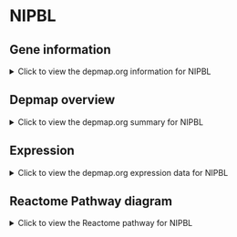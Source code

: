 <h1>NIPBL</h1>

<h2>Gene information</h2>
<details>
  <summary>Click to view the depmap.org information for NIPBL</summary>
  <p><a href="https://depmap.org/portal/gene/NIPBL?tab=about" target="_BLANK">Open page in a new tab...</a></p>
  <iframe src="https://depmap.org/portal/gene/NIPBL?tab=about" style="border:none;width:100%;height:800px"></iframe>
</details>

<h2>Depmap overview</h2>
<details>
  <summary>Click to view the depmap.org summary for NIPBL</summary>
  <p><a href="https://depmap.org/portal/gene/NIPBL?tab=overview" target="_BLANK">Open page in a new tab...</a></p>
  <iframe src="https://depmap.org/portal/gene/NIPBL?tab=overview" style="border:none;width:100%;height:800px"></iframe>
</details>

<h2>Expression</h2>
<details>
  <summary>Click to view the depmap.org expression data for NIPBL</summary>
  <p><a href="https://depmap.org/portal/gene/NIPBL?tab=characterization" target="_BLANK">Open page in a new tab...</a></p>
  <iframe src="https://depmap.org/portal/gene/NIPBL?tab=characterization" style="border:none;width:100%;height:800px"></iframe>
</details>



<h2>Reactome Pathway diagram</h2>
<details>
  <summary>Click to view the Reactome pathway for NIPBL</summary>
  <p><a href="https://reactome.org/PathwayBrowser/#/R-HSA-2470946" target="_BLANK">Open page in a new tab...</a></p>
  <p>Cohesin Loading onto Chromatin</p>
<iframe src="https://reactome.org/PathwayBrowser/#/R-HSA-2470946" style="border:none;width:100%;height:800px"></iframe>
</details>



